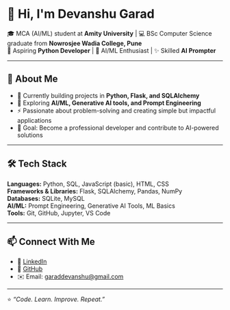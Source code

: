 # 👋 Hi, I'm Devanshu Garad  

🎓 MCA (AI/ML) student at **Amity University** | 💻 BSc Computer Science graduate from **Nowrosjee Wadia College, Pune**  
🐍 Aspiring **Python Developer** | 🤖 AI/ML Enthusiast | ✨ Skilled **AI Prompter**  

---

## 🚀 About Me
- 🔭 Currently building projects in **Python, Flask, and SQLAlchemy**  
- 🌱 Exploring **AI/ML, Generative AI tools, and Prompt Engineering**  
- ⚡ Passionate about problem-solving and creating simple but impactful applications  
- 🎯 Goal: Become a professional developer and contribute to AI-powered solutions  

---

## 🛠️ Tech Stack
**Languages:** Python, SQL, JavaScript (basic), HTML, CSS  
**Frameworks & Libraries:** Flask, SQLAlchemy, Pandas, NumPy  
**Databases:** SQLite, MySQL  
**AI/ML:** Prompt Engineering, Generative AI Tools, ML Basics  
**Tools:** Git, GitHub, Jupyter, VS Code  

---



## 📫 Connect With Me
- 💼 [LinkedIn](https://linkedin.com/in/DevanshuGarad)  
- 🐙 [GitHub](https://github.com/devanshu-1105)  
- ✉️ Email: garaddevanshu@gmail.com

---

⭐️ *“Code. Learn. Improve. Repeat.”*  
